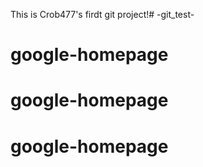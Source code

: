 This is Crob477's firdt git project!# -git_test-
# google-homepage
# google-homepage
# google-homepage
